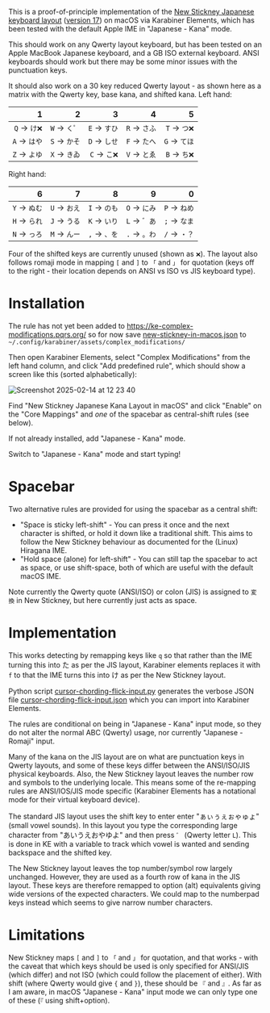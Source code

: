 This is a proof-of-principle implementation of the [New Stickney Japanese keyboard
layout](https://esrille.github.io/ibus-hiragana/en/layouts.html#new_stickney)
([version 17](https://github.com/esrille/new-stickney)) on macOS via Karabiner
Elements, which has been tested with the default Apple IME in "Japanese - Kana"
mode.

This should work on any Qwerty layout keyboard, but has been tested on an Apple
MacBook Japanese keyboard, and a GB ISO external keyboard. ANSI keyboards should
work but there may be some minor issues with the punctuation keys.

It should also work on a 30 key reduced Qwerty layout - as shown here as a matrix
with the Qwerty key, base kana, and shifted kana. Left hand:

|     1    |   2    |     3    |     4   |     5    |
|--------:|---------:|--------:|--------:|---------:|
| `Q` → `け❌` | `W` → `く゜` | `E` → `すひ` | `R` → `さふ` | `T` → `つ❌` |
| `A` → `はや` | `S` → `かそ` | `D` → `しせ` | `F` → `たへ` | `G` → `てほ` |
| `Z` → `よゆ` | `X` → `きゐ` | `C` → `こ❌` | `V` → `とゑ` | `B` → `ち❌` |

Right hand:

|     6   |     7   |     8    |     9   |    0    |
|--------:|--------:|---------:|--------:|--------:|
| `Y` → `ぬむ` | `U` → `おえ` | `I` → `のも` | `O` → `にみ` | `P` → `ねめ` |
| `H` → `られ` | `J` → `うる` | `K` → `いり` | `L` → `゛あ` | `;` → `なま` |
| `N` → `っろ` | `M` → `んー` | `,` → `、を` | `.` → `。わ` | `/` → `・？` |

Four of the shifted keys are currently unused (shown as `❌`). The layout also
follows romaji mode in mapping `[` and `]` to `「` and `」` for quotation
(keys off to the right - their location depends on ANSI vs ISO vs JIS
keyboard type).

# Installation

The rule has not yet been added to https://ke-complex-modifications.pqrs.org/
so for now save [new-stickney-in-macos.json](https://github.com/peterjc/kana-chording-ke/raw/refs/heads/main/new-stickney-in-macos.json) to `~/.config/karabiner/assets/complex_modifications/`

Then open Karabiner Elements, select "Complex Modifications" from the left hand
column, and click "Add predefined rule", which should show a screen like this
(sorted alphabetically):

![Screenshot 2025-02-14 at 12 23 40](https://github.com/user-attachments/assets/4c99e2a4-c04d-404c-b267-3ea29417b688)

Find "New Stickney Japanese Kana Layout in macOS" and click "Enable" on the
"Core Mappings" and *one* of the spacebar as central-shift rules (see below).

If not already installed, add "Japanese - Kana" mode.

Switch to "Japanese - Kana" mode and start typing!

# Spacebar

Two alternative rules are provided for using the spacebar as a central shift:

* "Space is sticky left-shift" - You can press it once and the next character is
   shifted, or hold it down like a traditional shift. This aims to follow the New
   Stickney behaviour as documented for the (Linux) Hiragana IME.
* "Hold space (alone) for left-shift" - You can still tap the spacebar to act as
  space, or use shift-space, both of which are useful with the default macOS IME.

Note currently the Qwerty quote (ANSI/ISO) or colon (JIS) is assigned to `変換`
in New Stickney, but here currently just acts as space.

# Implementation

This works detecting by remapping keys like `q` so that rather than the IME
turning this into た as per the JIS layout, Karabiner elements replaces it with
`f` to that the IME turns this into け as per the New Stickney layout.

Python script [cursor-chording-flick-input.py](cursor-chording-flick-input.py)
generates the verbose JSON file
[cursor-chording-flick-input.json](cursor-chording-flick-input.json) which you can
import into Karabiner Elements.

The rules are conditional on being in "Japanese - Kana" input mode, so they do not
alter the normal ABC (Qwerty) usage, nor currently "Japanese - Romaji" input.

Many of the kana on the JIS layout are on what are punctuation keys in Qwerty
layouts, and some of these keys differ between the ANSI/ISO/JIS physical keyboards.
Also, the New Stickney layout leaves the number row and symbols to the underlying
locale. This means some of the re-mapping rules are ANSI/IOS/JIS mode specific
(Karabiner Elements has a notational mode for their virtual keyboard device).

The standard JIS layout uses the shift key to enter enter "ぁぃぅぇぉゃゅょ" (small
vowel sounds). In this layout you type the corresponding large character from
"あいうえおやゆよ" and then press `゛` (Qwerty letter `L`).  This is done in KE with
a variable to track which vowel is wanted and sending backspace and the shifted key.

The New Stickney layout leaves the top number/symbol row largely unchanged.
However, they are used as a fourth row of kana in the JIS layout. These keys are
therefore remapped to option (alt) equivalents giving wide versions of the expected
characters. We could map to the numberpad keys instead which seems to give narrow
number characters.

# Limitations

New Stickney maps `[` and `]` to `「` and `」` for quotation, and that works -
with the caveat that which keys should be used is only specified for ANSI/JIS
(which differ) and not ISO (which could follow the placement of either). With
shift (where Qwerty would give `{` and `}`), these should be `『` and `』`. As
far as I am aware, in macOS "Japanese - Kana" input mode we can only type one of
these (`『` using shift+option).
